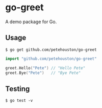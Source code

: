 # go-greet

A demo package for Go.

## Usage

```
$ go get github.com/petehouston/go-greet
```

```go
import "github.com/petehouston/go-greet"

greet.Hello("Pete") // "Hello Pete"
greet.Bye("Pete")   // "Bye Pete"
```

## Testing

```
$ go test -v
```